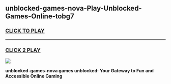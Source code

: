 
## unblocked-games-nova-Play-Unblocked-Games-Online-tobg7
<h3>
<a href="https://premium76.site?title=unblocked-games-nova&ref=25A">CLICK TO PLAY</a></h3>
<hr>

<h3>
<a href="https://premium76.site?title=unblocked-games-nova&ref=25A">CLICK 2 PLAY</a>
  
</h3>

<a href="https://premium76.site?title=unblocked-games-nova&ref=25A"><img src="https://clearcache.store/games.png"></a>


**unblocked-games-nova games unblocked: Your Gateway to Fun and Accessible Online Gaming**
